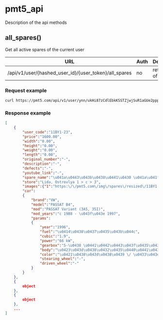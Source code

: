# pmt5_api
Description of the api methods

## all_spares()
Get all active spares of the current user

|URL|Auth|Description|
|----|----|----|
|/api/v1/user/{hashed_user_id}/{user_token}/all_spares|no|return array of objects|

### Request example

```bash
curl https://pmt5.com/api/v1/user/ynn/ukHi87zCdlEbkKSSTZjwjSuR1aGUe2pppM4DHH4FGbGskdG6UehNRSgpFgFV/all_spares
```

### Response example

```json
[
    {
        "user_code":"11BY1-23",
        "price":"1600.00",
        "width":"0.00",
        "height":"0.00",
        "weight":"0.00",
        "length":"0.00",
        "original_number":"-",
        "description":"-",
        "defects":"-",
        "youtube_link":"-",
        "spare_name":"\u041a\u0443\u043b\u0438\u0441\u0430 \u041a\u041f\u041f",
        "store":"Lida, Ostrovlya 1 > c > 3",
        "images":{"1":"https:\/\/pmt5.com\/img\/spares\/resized\/11BY1-spares-11BY1-23-e531ad999d.jpg"},
        "car":
        {
            "brand":"VW",
            "model":"PASSAT B4",
            "mod":"PASSAT Variant (3A5, 35I)",
            "mod_years":"c 1988 - \u043f\u043e 1997",
            "params":
            {
                "year":"1996",
                "fuel":"\u0414\u0438\u0437\u0435\u043b\u044c",
                "cubic":"1.9",
                "power":"66 kW",
                "gearbox":"5-\u0438 \u0441\u0442\u0443\u043f\u0435\u043d\u0447\u0430\u0442\u0430\u044f \u041a\u041f\u041f",
                "body":"\u0423\u043d\u0438\u0432\u0435\u0440\u0441\u0430\u043b",
                "color":"\u0421\u0438\u043d\u0438\u0439 \/ \u0433\u043e\u043b\u0443\u0431\u043e\u0439",
                "stearing_wheel":"-",
                "driven_wheel":"-"
            }
        }
    },
    {
        object
    },
    {
        object
    },
    ...
]
```
